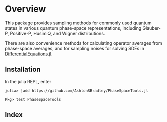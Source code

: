 # Overview

This package provides sampling methods for commonly used quantum states in various quantum phase-space representations, including Glauber-P, Positive-P, HusimiQ, and Wigner distributions.

There are also convenience methods for calculating operator averages from phase-space averages, and for sampling noises for solving SDEs in [DifferentialEquations.jl](https://github.com/JuliaDiffEq/DifferentialEquations.jl).

## Installation
In the julia REPL, enter

```
julia> ]add https://github.com/AshtonSBradley/PhaseSpaceTools.jl

Pkg> test PhaseSpaceTools
```

## Index

```@index
```
